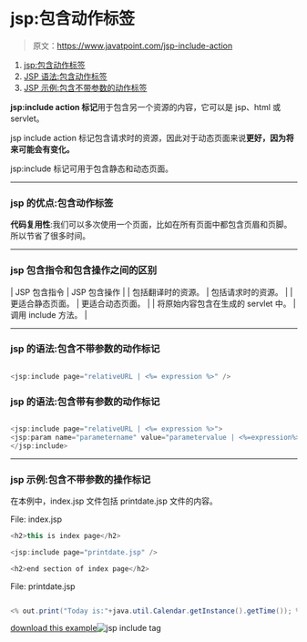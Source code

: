 # jsp:包含动作标签

> 原文：<https://www.javatpoint.com/jsp-include-action>

1.  [jsp:包含动作标签](#)
2.  [JSP 语法:包含动作标签](#includesyn)
3.  [JSP 示例:包含不带参数的动作标签](#include)

**jsp:include action 标记**用于包含另一个资源的内容，它可以是 jsp、html 或 servlet。

jsp include action 标记包含请求时的资源，因此对于动态页面来说**更好，因为将来可能会有变化。**

jsp:include 标记可用于包含静态和动态页面。

* * *

### jsp 的优点:包含动作标签

**代码复用性**:我们可以多次使用一个页面，比如在所有页面中都包含页眉和页脚。所以节省了很多时间。

* * *

### jsp 包含指令和包含操作之间的区别

| JSP 包含指令 | JSP 包含操作 |
| 包括翻译时的资源。 | 包括请求时的资源。 |
| 更适合静态页面。 | 更适合动态页面。 |
| 将原始内容包含在生成的 servlet 中。 | 调用 include 方法。 |

* * *

### jsp 的语法:包含不带参数的动作标记

```java

<jsp:include page="relativeURL | <%= expression %>" />

```

### jsp 的语法:包含带有参数的动作标记

```java

<jsp:include page="relativeURL | <%= expression %>">
<jsp:param name="parametername" value="parametervalue | <%=expression%>" />
</jsp:include>

```

* * *

### jsp 示例:包含不带参数的操作标记

在本例中，index.jsp 文件包括 printdate.jsp 文件的内容。

File: index.jsp

```java
<h2>this is index page</h2>

<jsp:include page="printdate.jsp" />

<h2>end section of index page</h2>

```

File: printdate.jsp

```java

<% out.print("Today is:"+java.util.Calendar.getInstance().getTime()); %>

```

[download this example](https://static.javatpoint.com/src/jsp/includeaction.zip)![jsp include tag](../img/2ba0fe184e6ff26f58cb8b68fda508ba.png)